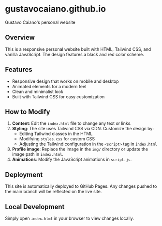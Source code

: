 # gustavocaiano.github.io
Gustavo Caiano's personal website

## Overview
This is a responsive personal website built with HTML, Tailwind CSS, and vanilla JavaScript. The design features a black and red color scheme.

## Features
- Responsive design that works on mobile and desktop
- Animated elements for a modern feel
- Clean and minimalist look
- Built with Tailwind CSS for easy customization

## How to Modify
1. **Content**: Edit the `index.html` file to change any text or links.
2. **Styling**: The site uses Tailwind CSS via CDN. Customize the design by:
   - Editing Tailwind classes in the HTML
   - Modifying `styles.css` for custom CSS
   - Adjusting the Tailwind configuration in the `<script>` tag in `index.html`
3. **Profile image**: Replace the image in the `img/` directory or update the image path in `index.html`.
4. **Animations**: Modify the JavaScript animations in `script.js`.

## Deployment
This site is automatically deployed to GitHub Pages. Any changes pushed to the main branch will be reflected on the live site.

## Local Development
Simply open `index.html` in your browser to view changes locally.

